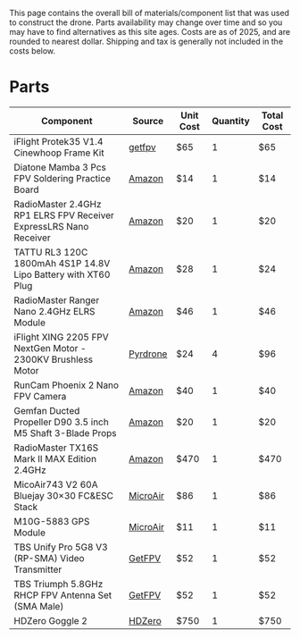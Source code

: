 This page contains the overall bill of materials/component list that was used to construct the drone. Parts availability may change over time and so you may have to find alternatives as this site ages. Costs are as of 2025, and are rounded to nearest dollar. Shipping and tax is generally not included in the costs below.

# Parts
|Component|Source|Unit Cost|Quantity|Total Cost|
|---|---|---|---|---|
|iFlight Protek35 V1.4 Cinewhoop Frame Kit|[getfpv](https://www.getfpv.com/iflight-protek35-v1-4-cinewhoop-frame-kit.html)|$65|1|$65|
|Diatone Mamba 3 Pcs FPV Soldering Practice Board|[Amazon](https://www.amazon.com/dp/B0C5RBTHT1)|$14|1|$14|
|RadioMaster 2.4GHz RP1 ELRS FPV Receiver ExpressLRS Nano Receiver|[Amazon](https://www.amazon.com/dp/B0BZY2M4BS)|$20|1|$20|
|TATTU RL3 120C 1800mAh 4S1P 14.8V Lipo Battery with XT60 Plug|[Amazon](https://www.amazon.com/dp/B013I9SAHO)|$28|1|$24|
|RadioMaster Ranger Nano 2.4GHz ELRS Module|[Amazon](https://www.amazon.com/dp/B0D1QVZLY9)|$46|1|$46|
|iFlight XING 2205 FPV NextGen Motor - 2300KV Brushless Motor|[Pyrdrone](https://pyrodrone.com/products/iflight-xing-2205-fpv-nextgen-motor-2300kv)|$24|4|$96|
|RunCam Phoenix 2 Nano FPV Camera|[Amazon](https://www.amazon.com/dp/B0C2VM4JW1)|$40|1|$40|
|Gemfan Ducted Propeller D90 3.5 inch M5 Shaft 3-Blade Props|[Amazon](https://www.amazon.com/dp/B0CKY88TDK)|$20|1|$20|
|RadioMaster TX16S Mark II MAX Edition 2.4GHz|[Amazon]([https:URL](https://www.amazon.com/gp/product/B0B6Y96J7L/ref=ox_sc_act_title_1))|$470|1|$470|
|MicoAir743 V2 60A Bluejay 30×30 FC&ESC Stack|[MicroAir](https://store.micoair.com/product/micoair743-v2/)|$86|1|$86|
|M10G-5883 GPS Module|[MicroAir](https://store.micoair.com/product/m9-m10-gps-module/)|$11|1|$11|
|TBS Unify Pro 5G8 V3 (RP-SMA) Video Transmitter|[GetFPV](https://www.getfpv.com/tbs-unify-pro-5g8.html)|$52|1|$52|
|TBS Triumph 5.8GHz RHCP FPV Antenna Set (SMA Male)|[GetFPV](https://www.getfpv.com/tbs-triumph-5-8ghz-rhcp-fpv-antenna-set-sma.html)|$52|1|$52|
|HDZero Goggle 2|[HDZero](https://hdzero.us/products/hdzero-goggle-2)|$750|1|$750|

<!--
|Component|[Source](https:URL)|$XXX|1|$XXX|
-->
